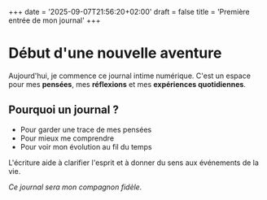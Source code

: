 +++
date = '2025-09-07T21:56:20+02:00'
draft = false
title = 'Première entrée de mon journal'
+++

# Début d'une nouvelle aventure

Aujourd'hui, je commence ce journal intime numérique. C'est un espace pour mes **pensées**, mes **réflexions** et mes **expériences quotidiennes**.

## Pourquoi un journal ?

- Pour garder une trace de mes pensées
- Pour mieux me comprendre
- Pour voir mon évolution au fil du temps

L'écriture aide à clarifier l'esprit et à donner du sens aux événements de la vie.

*Ce journal sera mon compagnon fidèle.*
